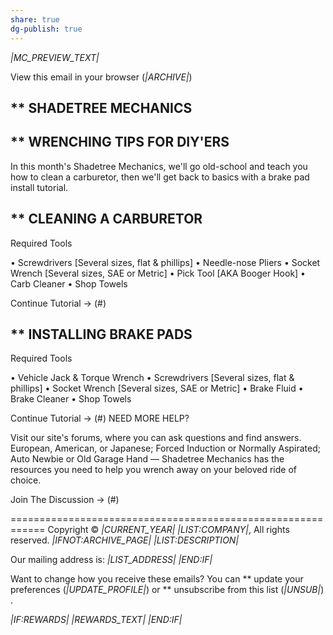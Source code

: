 ```yaml
---
share: true
dg-publish: true
---
```

*|MC_PREVIEW_TEXT|*

View this email in your browser (*|ARCHIVE|*)


** SHADETREE MECHANICS
------------------------------------------------------------


** WRENCHING TIPS FOR DIY'ERS
------------------------------------------------------------
In this month's Shadetree Mechanics, we'll go old-school and teach you how to clean a carburetor, then we'll get back to basics with a brake pad install tutorial.


** CLEANING A CARBURETOR
------------------------------------------------------------
Required Tools

• Screwdrivers [Several sizes, flat & phillips]
• Needle-nose Pliers
• Socket Wrench [Several sizes, SAE or Metric]
• Pick Tool [AKA Booger Hook]
• Carb Cleaner
• Shop Towels

Continue Tutorial → (#)


** INSTALLING BRAKE PADS
------------------------------------------------------------
Required Tools

• Vehicle Jack & Torque Wrench
• Screwdrivers [Several sizes, flat & phillips]
• Socket Wrench [Several sizes, SAE or Metric]
• Brake Fluid
• Brake Cleaner
• Shop Towels

Continue Tutorial → (#)
NEED MORE HELP?

Visit our site's forums, where you can ask questions and find answers. European, American, or Japanese; Forced Induction or Normally Aspirated; Auto Newbie or Old Garage Hand — Shadetree Mechanics has the resources you need to help you wrench away on your beloved ride of choice.

Join The Discussion → (#)

============================================================
Copyright © *|CURRENT_YEAR|* *|LIST:COMPANY|*, All rights reserved.
*|IFNOT:ARCHIVE_PAGE|* *|LIST:DESCRIPTION|*

Our mailing address is:
*|LIST_ADDRESS|* *|END:IF|*

Want to change how you receive these emails?
You can ** update your preferences (*|UPDATE_PROFILE|*)
or ** unsubscribe from this list (*|UNSUB|*)
.

*|IF:REWARDS|* *|REWARDS_TEXT|* *|END:IF|*